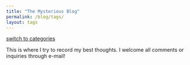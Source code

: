 ```yaml
---
title: "The Mysterious Blog"
permalink: /blog/tags/
layout: tags
---
```


[switch to categories](/blog/categories)

This is where I try to record my best thoughts. I welcome all comments or inquiries through e-mail!
